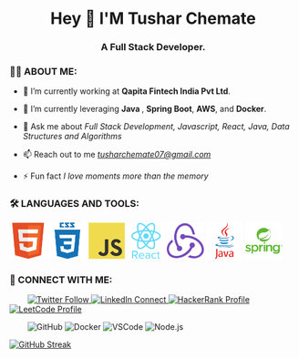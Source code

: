 <!-- [![MasterHead](https://1.bp.blogspot.com/-7A4WynwLsM...)](https://rishavchanda.io) -->
<h1 align="center">Hey 👋 I'M Tushar Chemate  </h1>
<div>
  <h3 align="center">A Full Stack Developer.</h3> 
</div>


<h3 align="left">👨‍💻 ABOUT ME:</h3>

- 🔭 I’m currently working at **Qapita Fintech India Pvt Ltd**.

- <p>
  🌱 I’m currently leveraging <strong> Java </strong>, <strong> Spring Boot</strong>, <strong>AWS</strong>, and <strong>Docker</strong>.
</p>


- 💬 Ask me about *Full Stack Development, Javascript, React, Java, Data Structures and Algorithms*

- 📫 Reach out to me *tusharchemate07@gmail.com*

- ⚡ Fun fact *I love moments more than the memory*

<h3 align="left">🛠 LANGUAGES AND TOOLS:</h3> 

<div>
  <img src="https://github.com/devicons/devicon/blob/master/icons/html5/html5-original.svg" height="65px" width="65px" />
<img src="https://github.com/devicons/devicon/blob/master/icons/css3/css3-plain-wordmark.svg" height="65px" width="65px" />
<img src="https://github.com/devicons/devicon/blob/master/icons/javascript/javascript-original.svg" height="65px" width="65px" />

<img src="https://github.com/devicons/devicon/blob/master/icons/react/react-original-wordmark.svg" height="65px" width="65px" />
<img src="https://github.com/devicons/devicon/blob/master/icons/redux/redux-original.svg" height="65px" width="65px" />

<img src="https://github.com/devicons/devicon/blob/master/icons/java/java-original-wordmark.svg" height="65px" width="65px" />
<img src="https://github.com/devicons/devicon/blob/master/icons/spring/spring-original-wordmark.svg" height="65px" width="65px" />
</div>


<h3 align="left">
  👥 CONNECT WITH ME:
</h3>
 <p align="left">
    &nbsp;&nbsp;&nbsp;&nbsp;&nbsp;&nbsp;&nbsp;
  <a href="https://twitter.com/_theBeast_07" target="blank">
    <img src="https://img.shields.io/twitter/follow/tusharchemate?style=social" alt="Twitter Follow" />
  </a>
  <a href="https://linkedin.com/in/tushar-chemate-0790ab158/" target="blank">
    <img src="https://img.shields.io/badge/LinkedIn-Connect-blue?style=flat&logo=linkedin" alt="LinkedIn Connect" />
  </a>
  <a href="https://www.hackerrank.com/tusharchemate07" target="blank">
    <img src="https://img.shields.io/badge/HackerRank-Profile-brightgreen?style=flat&logo=hackerrank" alt="HackerRank Profile" />
  </a>
  <a href="https://www.leetcode.com/tusharchemate" target="blank">
    <img src="https://img.shields.io/badge/LeetCode-Profile-orange?style=flat&logo=leetcode" alt="LeetCode Profile" />
  </a>
</p>

<p align="left">
   &nbsp;&nbsp;&nbsp;&nbsp;&nbsp;&nbsp;&nbsp;
  <img src="https://img.shields.io/badge/Git-GitHub-black?style=flat&logo=git" alt="GitHub" />
  <img src="https://img.shields.io/badge/Docker-Container-blue?style=flat&logo=docker" alt="Docker" />
  <img src="https://img.shields.io/badge/VSCode-Editor-blue?style=flat&logo=visual-studio-code" alt="VSCode" />
  <img src="https://img.shields.io/badge/Node.js-JavaScript-green?style=flat&logo=node.js" alt="Node.js" />
</p>

[![GitHub Streak](https://streak-stats.demolab.com?user=tusharchemate07&theme=modern-lilac&border_radius=8.5)](https://git.io/streak-stats)

